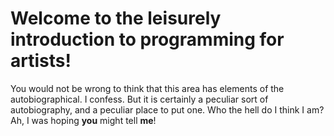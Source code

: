 # Welcome to the leisurely introduction to programming for artists!

You would not be wrong to think that this area has elements of the
autobiographical. I confess. But it is certainly a peculiar sort of
autobiography, and a peculiar place to put one. Who the hell do I
think I am? Ah, I was hoping **you** might tell **me**!
